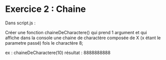# Exercice 2 : Chaine

Dans script.js :

Créer une fonction chaineDeCharactere() qui prend 1 argument
et qui affiche dans la console une chaine de charactère composée
de X (x étant le parametre passé) fois le charactère 8;

ex : chaineDeCharactere(10)
résultat : 8888888888
